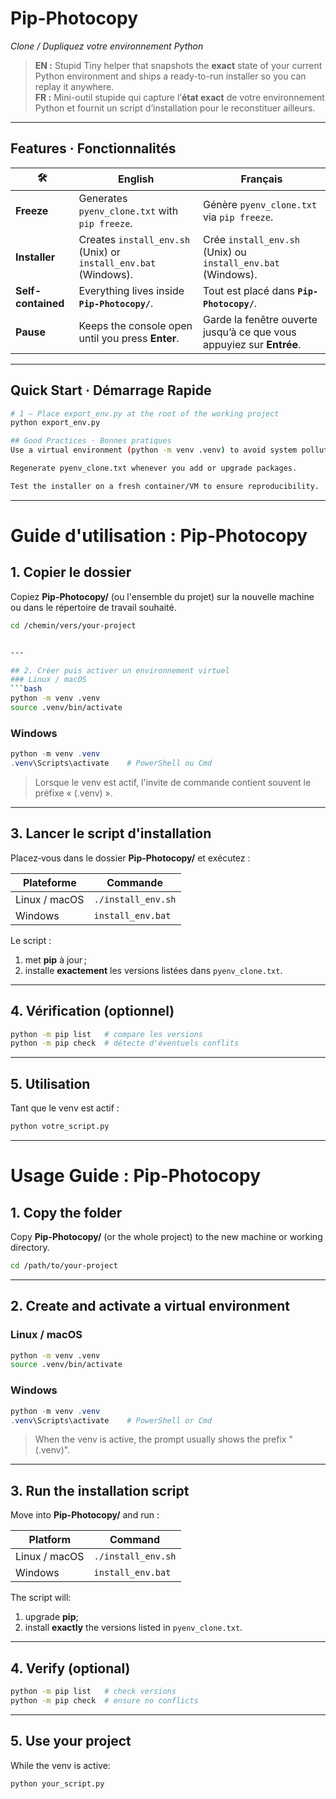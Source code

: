 # Pip-Photocopy  
*Clone / Dupliquez votre environnement Python*

> **EN :** Stupid Tiny helper that snapshots the **exact** state of your current Python
> environment and ships a ready-to-run installer so you can replay it anywhere.  
> **FR :** Mini-outil stupide qui capture l’**état exact** de votre environnement Python et
> fournit un script d’installation pour le reconstituer ailleurs.

---

## Features · Fonctionnalités

| 🛠 | English | Français |
|----|---------|----------|
| **Freeze** | Generates `pyenv_clone.txt` with `pip freeze`. | Génère `pyenv_clone.txt` via `pip freeze`. |
| **Installer** | Creates `install_env.sh` (Unix) or `install_env.bat` (Windows). | Crée `install_env.sh` (Unix) ou `install_env.bat` (Windows). |
| **Self-contained** | Everything lives inside **`Pip-Photocopy/`**. | Tout est placé dans **`Pip-Photocopy/`**. |
| **Pause** | Keeps the console open until you press **Enter**. | Garde la fenêtre ouverte jusqu’à ce que vous appuyiez sur **Entrée**. |

---

## Quick Start · Démarrage Rapide

```bash
# 1 – Place export_env.py at the root of the working project
python export_env.py

## Good Practices · Bonnes pratiques
Use a virtual environment (python -m venv .venv) to avoid system pollution.

Regenerate pyenv_clone.txt whenever you add or upgrade packages.

Test the installer on a fresh container/VM to ensure reproducibility.
```
---

# Guide d'utilisation : Pip‑Photocopy

## 1. Copier le dossier
Copiez **Pip-Photocopy/** (ou l'ensemble du projet) sur la nouvelle machine ou dans le répertoire de travail souhaité.

```bash
cd /chemin/vers/your-project


---

## 2. Créer puis activer un environnement virtuel
### Linux / macOS
```bash
python -m venv .venv
source .venv/bin/activate
```

### Windows
```powershell
python -m venv .venv
.venv\Scripts\activate    # PowerShell ou Cmd
```

> Lorsque le venv est actif, l'invite de commande contient souvent le préfixe « (.venv) ».

---

## 3. Lancer le script d'installation
Placez‑vous dans le dossier **Pip-Photocopy/** et exécutez :

| Plateforme | Commande |
|------------|----------|
| Linux / macOS | `./install_env.sh` |
| Windows       | `install_env.bat` |

Le script :
1. met **pip** à jour ;
2. installe **exactement** les versions listées dans `pyenv_clone.txt`.

---

## 4. Vérification (optionnel)
```bash
python -m pip list   # compare les versions
python -m pip check  # détecte d'éventuels conflits
```

---

## 5. Utilisation
Tant que le venv est actif :
```bash
python votre_script.py
```

---

# Usage Guide : Pip‑Photocopy

## 1. Copy the folder
Copy **Pip-Photocopy/** (or the whole project) to the new machine or working directory.

```bash
cd /path/to/your-project
```

---

## 2. Create and activate a virtual environment
### Linux / macOS
```bash
python -m venv .venv
source .venv/bin/activate
```

### Windows
```powershell
python -m venv .venv
.venv\Scripts\activate    # PowerShell or Cmd
```

> When the venv is active, the prompt usually shows the prefix "(.venv)".

---

## 3. Run the installation script
Move into **Pip-Photocopy/** and run :

| Platform | Command |
|----------|---------|
| Linux / macOS | `./install_env.sh` |
| Windows       | `install_env.bat` |

The script will:
1. upgrade **pip**;
2. install **exactly** the versions listed in `pyenv_clone.txt`.

---

## 4. Verify (optional)
```bash
python -m pip list   # check versions
python -m pip check  # ensure no conflicts
```

---

## 5. Use your project
While the venv is active:
```bash
python your_script.py
```
